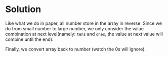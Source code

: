 # Solution
Like what we do in paper, all number store in the array in reverse. Since we do from small number to large number, we only consider the value combination at next level(namely: `tens` and `ones`, the value at next value will combine until the end).

Finally, we convert array back to number (watch the 0s will ignore).
